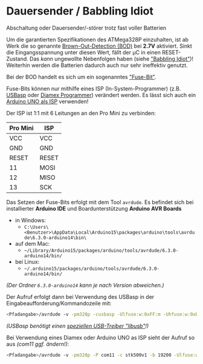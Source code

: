 # Dauersender / Babbling Idiot

Abschaltung oder Dauersender/-störer trotz fast voller Batterien

Um die garantierten Spezifikationen des ATMega328P einzuhalten, ist ab Werk die so genannte 
[Brown-Out-Detection (BOD)](https://www.mikrocontroller.net/articles/Brownout) bei **2.7V** aktiviert. 
Sinkt die Eingangsspannung unter diesen Wert, fällt der µC in einen RESET-Zustand. 
Das _kann_ ungewollte Nebenfolgen haben 
(siehe ["Babbling Idiot"](https://github.com/TomMajor/AskSinPP_Examples/tree/master/Info/Babbling%20Idiot%20Protection))!
Weiterhin werden die Batterien dadurch auch nur sehr ineffektiv genutzt.

Bei der BOD handelt es sich um ein sogenanntes ["Fuse-Bit"](https://de.wikipedia.org/wiki/Fuse-Bit).

Fuse-Bits können nur mithilfe eines ISP (In-System-Programmer) 
(z.B. [USBasp](https://www.ebay.de/i/232496093834) oder 
[Diamex Programmer](https://www.diamex.de/dxshop/USB-ISP-Programmer-fuer-Atmel-AVR-Rev2)) 
verändert werden. Es lässt sich auch ein 
[Arduino UNO als ISP](https://www.arduino.cc/en/Tutorial/ArduinoISP) verwenden!

Der ISP ist 1:1 mit 6 Leitungen an den Pro Mini zu verbinden:

| Pro Mini | ISP |
|----|----|
| VCC | VCC |
| GND  | GND |
| RESET | RESET |
| 11 | MOSI |
| 12 | MISO |
| 13 | SCK |

Das Setzen der Fuse-Bits erfolgt mit dem Tool `avrdude`.
Es befindet sich bei installierter **Arduino IDE** und Boardunterstützung **Arduino AVR Boards** 
- in Windows:
  - `C:\Users\<Benutzer>\AppData\Local\Arduino15\packages\arduino\tools\avrdude\6.3.0-arduino14\bin\`
- auf dem Mac:
  - `~/Library/Arduino15/packages/arduino/tools/avrdude/6.3.0-arduino14/bin/`
- bei Linux:
  - `~/.arduino15/packages/arduino/tools/avrdude/6.3.0-arduino14/bin/`

_(Der Ordner `6.3.0-arduino14` kann je nach Version abweichen.)_

Der Aufruf erfolgt dann bei Verwendung des USBasp in der Eingabeaufforderung/Kommandozeile mit:
```bash
<Pfadangabe>/avrdude -v -pm328p -cusbasp -Ulfuse:w:0xFF:m -Uhfuse:w:0xD2:m -Uefuse:w:0xFF:m
```

_(USBasp benötigt einen [speziellen USB-Treiber "libusb"](http://zadig.akeo.ie)!)_

Bei Verwendung eines Diamex oder Arduino UNO as ISP sieht der Aufruf so aus _(com11 ggf. ändern!)_:
```bash
<Pfadangabe>/avrdude -v -pm328p -P com11 -c stk500v1 -b 19200 -Ulfuse:w:0xFF:m -Uhfuse:w:0xD2:m -Uefuse:w:0xFF:m
```

